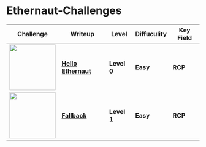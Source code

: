 # Ethernaut-Challenges
| Challenge | Writeup | Level | Diffuculity | Key Field |
| --- | --- | --- | --- | ---|
| <img src="https://ethernaut.openzeppelin.com/imgs/BigLevel0.svg" height="120"> |[**Hello Ethernaut**](https://github.com/wasny0ps/Ethernaut-Challenges/tree/main/Hello%20Ethernaut)|**Level 0**|**Easy**|**RCP**|
| <img src="https://ethernaut.openzeppelin.com/imgs/BigLevel1.svg" height="120"> |[**Fallback**](https://github.com/wasny0ps/Ethernaut-Challenges/tree/main/Hello%20Ethernaut)|**Level 1**|**Easy**|**RCP**|
